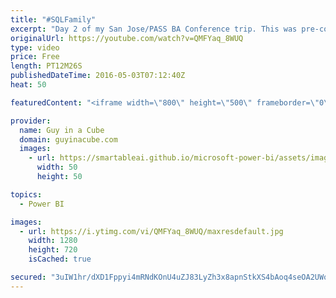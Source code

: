 ```yaml
---
title: "#SQLFamily"
excerpt: "Day 2 of my San Jose/PASS BA Conference trip. This was pre-con day. I spent most of the day helping to setup the Microsoft Booths in the exhibition hall. Met up with a friend for lunch also.  Music By: https://soundcloud.com/john-butler-trio/ocean-2012   SUBSCRIBE! https://www.youtube.com/channel/UCFp1vaKzpfvoGai0vE5VJ0w?sub_confirmation=1"
originalUrl: https://youtube.com/watch?v=QMFYaq_8WUQ
type: video
price: Free
length: PT12M26S
publishedDateTime: 2016-05-03T07:12:40Z
heat: 50

featuredContent: "<iframe width=\"800\" height=\"500\" frameborder=\"0\" src=\"https://www.youtube.com/embed/QMFYaq_8WUQ\" allow=\"accelerometer; autoplay; encrypted-media; gyroscope; picture-in-picture\" allowfullscreen></iframe>"

provider:
  name: Guy in a Cube
  domain: guyinacube.com
  images:
    - url: https://smartableai.github.io/microsoft-power-bi/assets/images/organizations/guyinacube.com-50x50.jpg
      width: 50
      height: 50

topics:
  - Power BI

images:
  - url: https://i.ytimg.com/vi/QMFYaq_8WUQ/maxresdefault.jpg
    width: 1280
    height: 720
    isCached: true

secured: "3uIW1hr/dXD1Fppyi4mRNdKOnU4uZJ83LyZh3x8apnStkXS4bAoq4seOA2UWoixRFTY9OAch5yMU2B6KfRYowYew+7U+5irrz17PcV5LtzUUQLeX8Si9QM7Dqs/FclVJLz4zv/RAsY8sJQ+/vyjiRxtfgHqe7A9SgpyU+GZAc9sS30hh6SGu7DY/hjpA+4duAQnrRNxNlLFOcLQlbaOIN0UJQwRMkWTucvnOX6EJm3ocL/m4LIe1UKKsDAHLhjjjXR0L5iJzu/DTxJhDDbjWjlrivDgjS31iR3rG7rVKSfu07bDZpZDZqzxPdGCwQGRpgc+xJGhbNFkBy4rrf8EvNzBN6Ug8JxC+Ih7Sm9haYzhB/4h4TlnuPt4MBgiqAILxqIKR5UBCcyyXNakBTFgIuWjLFzLokdFQOsvoQ19Ip9s=;lsrmBIiTxP5J7ws52FBvNw=="
---
```


